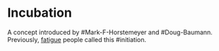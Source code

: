 # Incubation

A concept introduced by #Mark-F-Horstemeyer and #Doug-Baumann. Previously, [fatigue](fatigue.md) people called this #initiation.